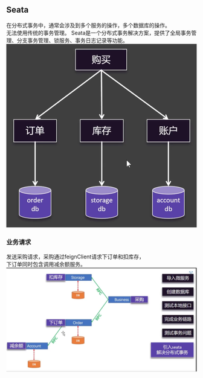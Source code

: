 ## Seata
在分布式事务中，通常会涉及到多个服务的操作，多个数据库的操作。  
无法使用传统的事务管理。
Seata是一个分布式事务解决方案，提供了全局事务管理、分支事务管理、锁服务、事务日志记录等功能。
![img.png](images/cloud-64-01.png)


### 业务请求
发送采购请求，采购通过feignClient请求下订单和扣库存，  
下订单同时包含调用减余额服务。
![img.png](images/cloud-64-02.png)